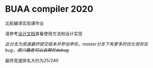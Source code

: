 # BUAA compiler 2020

北航编译实验课作业



请参考[设计文档](https://github.com/wzk1015/compiler/blob/correct/Docs/%E7%BC%96%E8%AF%91%E5%99%A8%E8%AE%BE%E8%AE%A1%E6%96%87%E6%A1%A3%2018231047%E7%8E%8B%E8%82%87%E5%87%AF.md)查看使用方法和设计实现



*此分支为竞速最终提交版本并参加申优，master分支下有更多的优化但存在bug，~~感兴趣者可以去帮忙debug~~*

最终竞速排名大约为25/240
